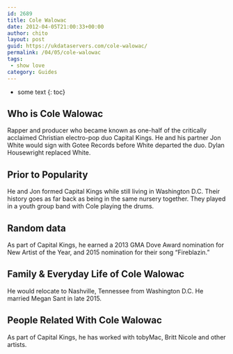 ```yaml
---
id: 2689
title: Cole Walowac
date: 2012-04-05T21:00:33+00:00
author: chito
layout: post
guid: https://ukdataservers.com/cole-walowac/
permalink: /04/05/cole-walowac
tags:
 - show love
category: Guides
---
```


* some text
{: toc}


## Who is  Cole Walowac
                  
                  
                  
Rapper and producer who became known as one-half of the critically acclaimed Christian electro-pop duo Capital Kings. He and his partner Jon White would sign with Gotee Records before White departed the duo. Dylan Housewright replaced White.
                  
                
                
                
## Prior to Popularity 
                  
                  
                  
He and Jon formed Capital Kings while still living in Washington D.C. Their history goes as far back as being in the same nursery together. They played in a youth group band with Cole playing the drums.
                  
                
                
                
## Random data 
                  
                  
                  
As part of Capital Kings, he earned a 2013 GMA Dove Award nomination for New Artist of the Year, and 2015 nomination for their song &#8220;Fireblazin.&#8221;
                  
                
                
                
## Family & Everyday Life of Cole Walowac
                  
                  
                  
He would relocate to Nashville, Tennessee from Washington D.C. He married Megan Sant in late 2015.
                  
                
                
                
## People Related With  Cole Walowac
                  
                  
                  
As part of Capital Kings, he has worked with tobyMac, Britt Nicole and other artists.
                  
                
              
            
          
          
          
    
    
  
